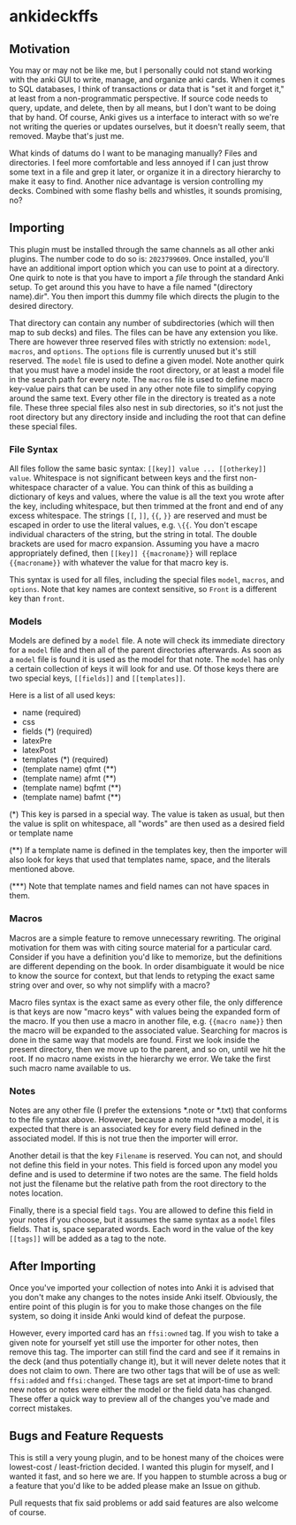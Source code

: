 # ankideckffs

## Motivation

You may or may not be like me, but I personally could not stand working with the anki GUI to write, manage, and organize anki cards.
When it comes to SQL databases, I think of transactions or data that is "set it and forget it," at least from a non-programmatic perspective.
If source code needs to query, update, and delete, then by all means, but I don't want to be doing that by hand.
Of course, Anki gives us a interface to interact with so we're not writing the queries or updates ourselves, but it doesn't really seem, that removed.
Maybe that's just me.

What kinds of datums do I want to be managing manually?
Files and directories.
I feel more comfortable and less annoyed if I can just throw some text in a file and grep it later, or organize it in a directory hierarchy to make it easy to find.
Another nice advantage is version controlling my decks.
Combined with some flashy bells and whistles, it sounds promising, no?

## Importing

This plugin must be installed through the same channels as all other anki plugins.
The number code to do so is: `2023799609`.
Once installed, you'll have an additional import option which you can use to point at a directory.
One quirk to note is that you have to import a _file_ through the standard Anki setup.
To get around this you have to have a file named "(directory name).dir".
You then import this dummy file which directs the plugin to the desired directory.

That directory can contain any number of subdirectories (which will then map to sub decks) and files.
The files can be have any extension you like.
There are however three reserved files with strictly no extension: `model`, `macros`, and `options`.
The `options` file is currently unused but it's still reserved.
The `model` file is used to define a given model.
Note another quirk that you must have a model inside the root directory, or at least a model file in the search path for every note.
The `macros` file is used to define macro key-value pairs that can be used in any other note file to simplify copying around the same text.
Every other file in the directory is treated as a note file.
These three special files also nest in sub directories, so it's not just the root directory but any directory inside and including the root that can define these special files.

### File Syntax

All files follow the same basic syntax: `[[key]] value ... [[otherkey]] value`.
Whitespace is not significant between keys and the first non-whitespace character of a value.
You can think of this as building a dictionary of keys and values, where the value is all the text you wrote after the key, including whitespace, but then trimmed at the front and end of any excess whitespace.
The strings `[[`, `]]`, `{{`, `}}` are reserved and must be escaped in order to use the literal values, e.g. `\{{`.
You don't escape individual characters of the string, but the string in total.
The double brackets are used for macro expansion.
Assuming you have a macro appropriately defined, then `[[key]] {{macroname}}` will replace `{{macroname}}` with whatever the value for that macro key is.

This syntax is used for all files, including the special files `model`, `macros`, and `options`.
Note that key names are context sensitive, so `Front` is a different key than `front`.

### Models

Models are defined by a `model` file.
A note will check its immediate directory for a `model` file and then all of the parent directories afterwards.
As soon as a `model` file is found it is used as the model for that note.
The `model` has only a certain collection of keys it will look for and use.
Of those keys there are two special keys, `[[fields]]` and `[[templates]]`.

Here is a list of all used keys:

* name (required)
* css
* fields (\*) (required)
* latexPre
* latexPost
* templates (\*) (required)
* (template name) qfmt (\*\*)
* (template name) afmt (\*\*)
* (template name) bqfmt (\*\*)
* (template name) bafmt (\*\*)

(\*) This key is parsed in a special way.
The value is taken as usual, but then the value is split on whitespace, all "words" are then used as a desired field or template name

(\*\*) If a template name is defined in the templates key, then the importer will also look for keys that used that templates name, space, and the literals mentioned above.

(\*\*\*) Note that template names and field names can not have spaces in them.

### Macros

Macros are a simple feature to remove unnecessary rewriting.
The original motivation for them was with citing source material for a particular card.
Consider if you have a definition you'd like to memorize, but the definitions are different depending on the book.
In order disambiguate it would be nice to know the source for context, but that lends to retyping the exact same string over and over, so why not simplify with a macro?

Macro files syntax is the exact same as every other file, the only difference is that keys are now "macro keys" with values being the expanded form of the macro.
If you then use a macro in another file, e.g. `{{macro name}}` then the macro will be expanded to the associated value.
Searching for macros is done in the same way that models are found.
First we look inside the present directory, then we move up to the parent, and so on, until we hit the root.
If no macro name exists in the hierarchy we error.
We take the first such macro name available to us.

### Notes

Notes are any other file (I prefer the extensions \*.note or \*.txt) that conforms to the file syntax above.
However, because a note must have a model, it is expected that there is an associated key for every field defined in the associated model.
If this is not true then the importer will error.

Another detail is that the key `Filename` is reserved.
You can not, and should not define this field in your notes.
This field is forced upon any model you define and is used to determine if two notes are the same.
The field holds not just the filename but the relative path from the root directory to the notes location.

Finally, there is a special field `tags`.
You are allowed to define this field in your notes if you choose, but it assumes the same syntax as a `model` files fields.
That is, space separated words.
Each word in the value of the key `[[tags]]` will be added as a tag to the note.

## After Importing

Once you've imported your collection of notes into Anki it is advised that you don't make any changes to the notes inside Anki itself.
Obviously, the entire point of this plugin is for you to make those changes on the file system, so doing it inside Anki would kind of defeat the purpose.

However, every imported card has an `ffsi:owned` tag.
If you wish to take a given note for yourself yet still use the importer for other notes, then remove this tag.
The importer can still find the card and see if it remains in the deck (and thus potentially change it), but it will never delete notes that it does not claim to own.
There are two other tags that will be of use as well: `ffsi:added` and `ffsi:changed`.
These tags are set at import-time to brand new notes or notes were either the model or the field data has changed.
These offer a quick way to preview all of the changes you've made and correct mistakes.

## Bugs and Feature Requests

This is still a very young plugin, and to be honest many of the choices were lowest-cost / least-friction decided.
I wanted this plugin for myself, and I wanted it fast, and so here we are.
If you happen to stumble across a bug or a feature that you'd like to be added please make an Issue on github.

Pull requests that fix said problems or add said features are also welcome of course.
